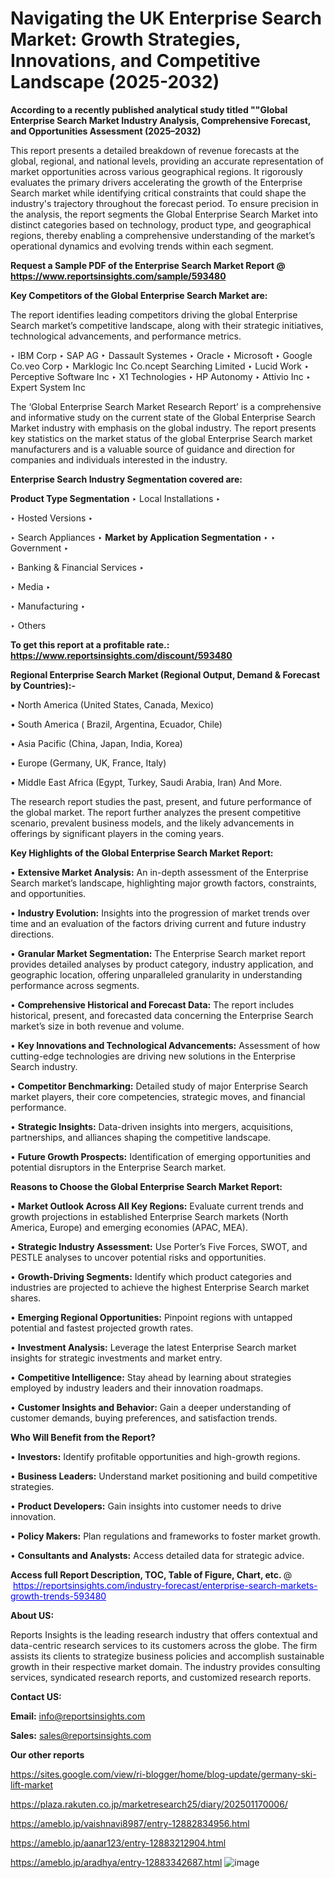 # Navigating the UK Enterprise Search Market: Growth Strategies, Innovations, and Competitive Landscape (2025-2032)

<strong>According to a recently published analytical study titled ""Global Enterprise Search Market Industry Analysis, Comprehensive Forecast, and Opportunities Assessment (2025–2032)</strong>

This report presents a detailed breakdown of revenue forecasts at the global, regional, and national levels, providing an accurate representation of market opportunities across various geographical regions. It rigorously evaluates the primary drivers accelerating the growth of the Enterprise Search market while identifying critical constraints that could shape the industry's trajectory throughout the forecast period. To ensure precision in the analysis, the report segments the Global Enterprise Search Market into distinct categories based on technology, product type, and geographical regions, thereby enabling a comprehensive understanding of the market’s operational dynamics and evolving trends within each segment.

<strong>Request a Sample PDF of the Enterprise Search Market Report </strong><strong>@<a href=https://www.reportsinsights.com/sample/593480 style=color:#0000ff;> https://www.reportsinsights.com/sample/593480</a></strong></font>

<strong>Key Competitors of the Global Enterprise Search Market are:</strong>

The report identifies leading competitors driving the global Enterprise Search market’s competitive landscape, along with their strategic initiatives, technological advancements, and performance metrics.

‣ IBM Corp
‣ SAP AG
‣ Dassault Systemes
‣ Oracle
‣ Microsoft
‣ Google Co.veo Corp
‣ Marklogic Inc Co.ncept Searching Limited
‣ Lucid Work
‣ Perceptive Software Inc
‣ X1 Technologies
‣ HP Autonomy
‣ Attivio Inc
‣ Expert System Inc

The ‘Global Enterprise Search Market Research Report’ is a comprehensive and informative study on the current state of the Global Enterprise Search Market industry with emphasis on the global industry. The report presents key statistics on the market status of the global Enterprise Search market manufacturers and is a valuable source of guidance and direction for companies and individuals interested in the industry.

<strong>Enterprise Search Industry Segmentation covered are:</strong>

<strong>Product Type Segmentation</strong>
‣
Local Installations
‣ 

‣ Hosted Versions
‣ 

‣ Search Appliances
‣ 
<strong>Market by Application Segmentation</strong>
‣
‣  Government
‣ 

‣ Banking & Financial Services
‣ 

‣ Media
‣ 

‣ Manufacturing
‣ 

‣ Others

<strong>To get this report at a profitable rate.: <a href=https://www.reportsinsights.com/discount/593480 style=color:#0000ff;>https://www.reportsinsights.com/discount/593480</a></strong></font>

<strong>Regional Enterprise Search Market (Regional Output, Demand &amp; Forecast by Countries):-</strong>

• North America (United States, Canada, Mexico)

• South America ( Brazil, Argentina, Ecuador, Chile)

• Asia Pacific (China, Japan, India, Korea)

• Europe (Germany, UK, France, Italy)

• Middle East Africa (Egypt, Turkey, Saudi Arabia, Iran) And More.

The research report studies the past, present, and future performance of the global market. The report further analyzes the present competitive scenario, prevalent business models, and the likely advancements in offerings by significant players in the coming years.

<strong>Key Highlights of the Global Enterprise Search Market Report:</strong>

• <strong>Extensive Market Analysis:</strong> An in-depth assessment of the Enterprise Search market’s landscape, highlighting major growth factors, constraints, and opportunities.

• <strong>Industry Evolution:</strong> Insights into the progression of market trends over time and an evaluation of the factors driving current and future industry directions.

• <strong>Granular Market Segmentation:</strong> The Enterprise Search market report provides detailed analyses by product category, industry application, and geographic location, offering unparalleled granularity in understanding performance across segments.

• <strong>Comprehensive Historical and Forecast Data:</strong> The report includes historical, present, and forecasted data concerning the Enterprise Search market’s size in both revenue and volume.

• <strong>Key Innovations and Technological Advancements:</strong> Assessment of how cutting-edge technologies are driving new solutions in the Enterprise Search industry.

• <strong>Competitor Benchmarking:</strong> Detailed study of major Enterprise Search market players, their core competencies, strategic moves, and financial performance.

• <strong>Strategic Insights:</strong> Data-driven insights into mergers, acquisitions, partnerships, and alliances shaping the competitive landscape.

• <strong>Future Growth Prospects:</strong> Identification of emerging opportunities and potential disruptors in the Enterprise Search market.

<strong>Reasons to Choose the Global Enterprise Search Market Report:</strong>

• <strong>Market Outlook Across All Key Regions:</strong> Evaluate current trends and growth projections in established Enterprise Search markets (North America, Europe) and emerging economies (APAC, MEA).

• <strong>Strategic Industry Assessment:</strong> Use Porter’s Five Forces, SWOT, and PESTLE analyses to uncover potential risks and opportunities.

• <strong>Growth-Driving Segments:</strong> Identify which product categories and industries are projected to achieve the highest Enterprise Search market shares.

• <strong>Emerging Regional Opportunities:</strong> Pinpoint regions with untapped potential and fastest projected growth rates.

• <strong>Investment Analysis:</strong> Leverage the latest Enterprise Search market insights for strategic investments and market entry.

• <strong>Competitive Intelligence:</strong> Stay ahead by learning about strategies employed by industry leaders and their innovation roadmaps.

• <strong>Customer Insights and Behavior:</strong> Gain a deeper understanding of customer demands, buying preferences, and satisfaction trends.

<strong>Who Will Benefit from the Report?</strong>

• <strong>Investors:</strong> Identify profitable opportunities and high-growth regions.

• <strong>Business Leaders:</strong> Understand market positioning and build competitive strategies.

• <strong>Product Developers:</strong> Gain insights into customer needs to drive innovation.

• <strong>Policy Makers:</strong> Plan regulations and frameworks to foster market growth.

• <strong>Consultants and Analysts:</strong> Access detailed data for strategic advice.
</ul>
<strong>Access full Report Description, TOC, Table of Figure, Chart, etc. </strong>@  <a href=https://reportsinsights.com/industry-forecast/enterprise-search-markets-growth-trends-593480 style=color:#0000ff;>https://reportsinsights.com/industry-forecast/enterprise-search-markets-growth-trends-593480</a></font>

<strong><strong>About US</strong>:</strong>

Reports Insights is the leading research industry that offers contextual and data-centric research services to its customers across the globe. The firm assists its clients to strategize business policies and accomplish sustainable growth in their respective market domain. The industry provides consulting services, syndicated research reports, and customized research reports.

<strong>Contact US:</strong>

<p class=""""><b>Email:</b> <a href=mailto:info@reportsinsights.com>info@reportsinsights.com</a></p>
<p class=""""><b>Sales:</b> <a href=mailto:sales@reportsinsights.com>sales@reportsinsights.com</a></p>

<strong>Our other reports</strong>

<a href=https://sites.google.com/view/ri-blogger/home/blog-update/germany-ski-lift-market>https://sites.google.com/view/ri-blogger/home/blog-update/germany-ski-lift-market</a>

<a href=https://plaza.rakuten.co.jp/marketresearch25/diary/202501170006/>https://plaza.rakuten.co.jp/marketresearch25/diary/202501170006/</a>

<a href=https://ameblo.jp/vaishnavi8987/entry-12882834956.html>https://ameblo.jp/vaishnavi8987/entry-12882834956.html</a>

<a href=https://ameblo.jp/aanar123/entry-12883212904.html>https://ameblo.jp/aanar123/entry-12883212904.html</a>

<a href=https://ameblo.jp/aradhya/entry-12883342687.html>https://ameblo.jp/aradhya/entry-12883342687.html</a>
![image](https://github.com/user-attachments/assets/ca954816-73fa-47fb-8c91-bc5a0881eef8)
